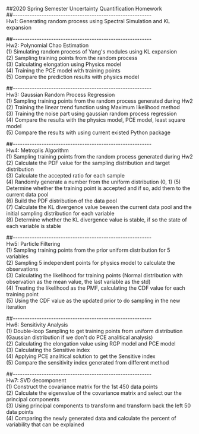 ##2020 Spring Semester Uncertainty Quantification Homework  
##----------------------------------------------------------  
Hw1: Generating random process using Spectral Simulation and KL expansion  
  
##----------------------------------------------------------  
Hw2: Polynomial Chao Estimation  
(1) Simulating random process of Yang's modules using KL expansion  
(2) Sampling training points from the random process  
(3) Calculating elongation using Physics model  
(4) Training the PCE model with training points  
(5) Compare the prediction results with physics model  
  
##----------------------------------------------------------  
Hw3: Gaussian Random Process Regression  
(1) Sampling training points from the random process generated during Hw2  
(2) Training the linear trend function using Maximum likelihood method  
(3) Training the noise part using gaussian random process regression  
(4) Compare the results with the physics model, PCE model, least square model  
(5) Compare the results with using current existed Python package  
  
##----------------------------------------------------------  
Hw4: Metroplis Algorithm  
(1) Sampling training points from the random process generated during Hw2  
(2) Calculate the PDF value for the sampling distribution and target distribution  
(3) Calculate the accepted ratio for each sample  
(4) Randomly generate a number from the uniform distribution (0, 1)
(5) Determine whether the training point is accepted and if so, add them to the current data pool  
(6) Build the PDF distribution of the data pool  
(7) Calculate the KL divergence value beween the current data pool and the initial sampling distribution for each variable  
(8) Determine whether the KL divergence value is stable, if so the state of each variable is stable  
  
##----------------------------------------------------------  
Hw5: Particle Filtering  
(1) Sampling training points from the prior uniform distribution for 5 variables  
(2) Sampling 5 independent points for physics model to calculate the observations  
(3) Calculating the likelihood for training points (Normal distribution with observation as the mean value, the last variable as the std)  
(4) Treating the likelihood as the PMF, calculating the CDF value for each training point  
(5) Using the CDF value as the updated prior to do sampling in the new iteration  

##----------------------------------------------------------  
Hw6: Sensitivity Analysis  
(1) Double-loop Sampling to get training points from uniform distribution (Gaussian distribution if we don't do PCE analitical analysis)  
(2) Calculating the elongation value using RGP model and PCE model  
(3) Calculating the Sensitive index  
(4) Applying PCE analitical solution to get the Sensitive index  
(5) Compare the sensitivity index generated from different method    
  
##----------------------------------------------------------  
Hw7: SVD decomponent  
(1) Construct the covariance matrix for the 1st 450 data points  
(2) Calculate the eigenvalue of the covariance matrix and select our the principal components  
(3) Using principal components to transform and transform back the left 50 data points  
(4) Comparing the newly generated data and calculate the percent of variability that can be explained  
